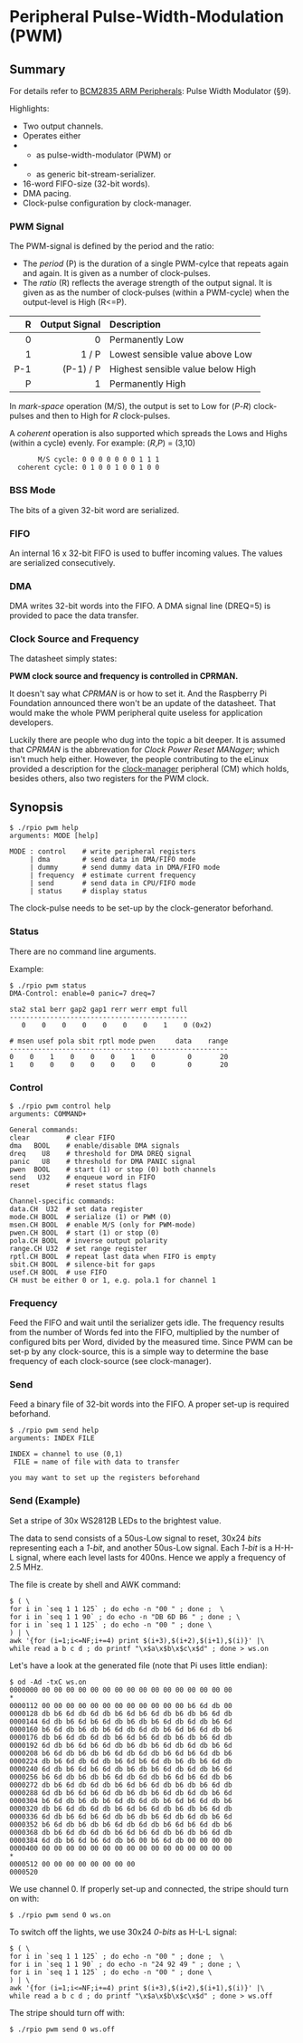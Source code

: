 # Peripheral Pulse-Width-Modulation (PWM)

## Summary

For details refer to [BCM2835 ARM Peripherals](https://www.raspberrypi.org/app/uploads/2012/02/BCM2835-ARM-Peripherals.pdf): Pulse Width Modulator (§9).

Highlights:
* Two output channels.
* Operates either 
* * as pulse-width-modulator (PWM) or
* * as generic bit-stream-serializer.
* 16-word FIFO-size (32-bit words).
* DMA pacing.
* Clock-pulse configuration by clock-manager.

### PWM Signal

The PWM-signal is defined by the period and the ratio:
* The *period* (P) is the duration of a single PWM-cylce that repeats again and again. It is given as a number of clock-pulses.
* The *ratio* (R) reflects the average strength of the output signal. It is given as as the number of clock-pulses (within a PWM-cycle) when the output-level is High (R<=P).

R | Output Signal | Description
---: | ---: | :---
0 | 0 | Permanently Low
1 | 1 / P | Lowest sensible value above Low
P-1 | (P-1) / P | Highest sensible value below High
P | 1 | Permanently High

In *mark-space* operation (M/S), the output is set to Low for (*P*-*R*) clock-pulses and then to High for *R* clock-pulses.

A *coherent* operation is also supported which spreads the Lows and Highs (within a cycle) evenly. For example: (*R*,*P*) = (3,10)

```
       M/S cycle: 0 0 0 0 0 0 0 1 1 1
  coherent cycle: 0 1 0 0 1 0 0 1 0 0
```

### BSS Mode

The bits of a given 32-bit word are serialized.

### FIFO

An internal 16 x 32-bit FIFO is used to buffer incoming values. The values are serialized consecutively.

### DMA

DMA writes 32-bit words into the FIFO. A DMA signal line (DREQ=5) is provided to pace the data transfer.

### Clock Source and Frequency

The datasheet simply states:

**PWM clock source and frequency is controlled in CPRMAN.**

It doesn't say what *CPRMAN* is or how to set it. And the Raspberry Pi Foundation announced there won't be an update of the datasheet. That would make the whole PWM peripheral quite useless for application developers. 

Luckily there are people who dug into the topic a bit deeper. It is assumed that *CPRMAN* is the abbrevation for *Clock Power Reset MANager*; which isn't much help either. However, the people contributing to the eLinux provided a description for the [clock-manager](../Cm) peripheral (CM) which holds, besides others, also two registers for the PWM clock. 

## Synopsis

```
$ ./rpio pwm help
arguments: MODE [help]

MODE : control    # write peripheral registers
     | dma        # send data in DMA/FIFO mode
     | dummy      # send dummy data in DMA/FIFO mode
     | frequency  # estimate current frequency
     | send       # send data in CPU/FIFO mode
     | status     # display status
```

The clock-pulse needs to be set-up by the clock-generator beforhand.

### Status

There are no command line arguments.

Example:

```
$ ./rpio pwm status
DMA-Control: enable=0 panic=7 dreq=7

sta2 sta1 berr gap2 gap1 rerr werr empt full
--------------------------------------------
   0    0    0    0    0    0    0    1    0 (0x2)

# msen usef pola sbit rptl mode pwen     data    range
------------------------------------------------------
0    0    1    0    0    0    1    0        0       20
1    0    0    0    0    0    0    0        0       20
```

### Control

```
$ ./rpio pwm control help
arguments: COMMAND+

General commands:
clear         # clear FIFO
dma   BOOL    # enable/disable DMA signals
dreq    U8    # threshold for DMA DREQ signal
panic   U8    # threshold for DMA PANIC signal
pwen  BOOL    # start (1) or stop (0) both channels
send   U32    # enqueue word in FIFO
reset         # reset status flags

Channel-specific commands:
data.CH  U32  # set data register
mode.CH BOOL  # serialize (1) or PWM (0)
msen.CH BOOL  # enable M/S (only for PWM-mode)
pwen.CH BOOL  # start (1) or stop (0)
pola.CH BOOL  # inverse output polarity
range.CH U32  # set range register
rptl.CH BOOL  # repeat last data when FIFO is empty
sbit.CH BOOL  # silence-bit for gaps
usef.CH BOOL  # use FIFO
CH must be either 0 or 1, e.g. pola.1 for channel 1
```

### Frequency

Feed the FIFO and wait until the serializer gets idle. The frequency results from the number of Words fed into the FIFO, multiplied by the number of configured bits per Word, divided by the measured time. Since PWM can be set-p by any clock-source, this is a simple way to determine the base frequency of each clock-source (see clock-manager).



### Send

Feed a binary file of 32-bit words into the FIFO. A proper set-up is required beforhand.

```
$ ./rpio pwm send help
arguments: INDEX FILE

INDEX = channel to use (0,1)
 FILE = name of file with data to transfer

you may want to set up the registers beforehand
```

### Send (Example)

Set a stripe of 30x WS2812B LEDs to the brightest value.

The data to send consists of a 50us-Low signal to reset, 30x24 *bits* representing each a *1-bit*, and another 50us-Low signal. Each *1-bit* is a H-H-L signal, where each level lasts for 400ns. Hence we apply a frequency of 2.5 MHz.

The file is create by shell and AWK command:
```
$ ( \
for i in `seq 1 1 125` ; do echo -n "00 " ; done ;  \
for i in `seq 1 1 90` ; do echo -n "DB 6D B6 " ; done ; \
for i in `seq 1 1 125` ; do echo -n "00 " ; done \
) | \
awk '{for (i=1;i<=NF;i+=4) print $(i+3),$(i+2),$(i+1),$(i)}' |\
while read a b c d ; do printf "\x$a\x$b\x$c\x$d" ; done > ws.on
```

Let's have a look at the generated file (note that Pi uses little endian):
```
$ od -Ad -txC ws.on
0000000 00 00 00 00 00 00 00 00 00 00 00 00 00 00 00 00
*
0000112 00 00 00 00 00 00 00 00 00 00 00 00 b6 6d db 00
0000128 db b6 6d db 6d db b6 6d b6 6d db b6 db b6 6d db
0000144 6d db b6 6d b6 6d db b6 db b6 6d db 6d db b6 6d
0000160 b6 6d db b6 db b6 6d db 6d db b6 6d b6 6d db b6
0000176 db b6 6d db 6d db b6 6d b6 6d db b6 db b6 6d db
0000192 6d db b6 6d b6 6d db b6 db b6 6d db 6d db b6 6d
0000208 b6 6d db b6 db b6 6d db 6d db b6 6d b6 6d db b6
0000224 db b6 6d db 6d db b6 6d b6 6d db b6 db b6 6d db
0000240 6d db b6 6d b6 6d db b6 db b6 6d db 6d db b6 6d
0000256 b6 6d db b6 db b6 6d db 6d db b6 6d b6 6d db b6
0000272 db b6 6d db 6d db b6 6d b6 6d db b6 db b6 6d db
0000288 6d db b6 6d b6 6d db b6 db b6 6d db 6d db b6 6d
0000304 b6 6d db b6 db b6 6d db 6d db b6 6d b6 6d db b6
0000320 db b6 6d db 6d db b6 6d b6 6d db b6 db b6 6d db
0000336 6d db b6 6d b6 6d db b6 db b6 6d db 6d db b6 6d
0000352 b6 6d db b6 db b6 6d db 6d db b6 6d b6 6d db b6
0000368 db b6 6d db 6d db b6 6d b6 6d db b6 db b6 6d db
0000384 6d db b6 6d b6 6d db b6 00 b6 6d db 00 00 00 00
0000400 00 00 00 00 00 00 00 00 00 00 00 00 00 00 00 00
*
0000512 00 00 00 00 00 00 00 00
0000520
```

We use channel 0. If properly set-up and connected, the stripe should turn on with:
```
$ ./rpio pwm send 0 ws.on
```

To switch off the lights, we use 30x24 *0-bits* as H-L-L signal:
```
$ ( \
for i in `seq 1 1 125` ; do echo -n "00 " ; done ;  \
for i in `seq 1 1 90` ; do echo -n "24 92 49 " ; done ; \
for i in `seq 1 1 125` ; do echo -n "00 " ; done \
) | \
awk '{for (i=1;i<=NF;i+=4) print $(i+3),$(i+2),$(i+1),$(i)}' |\
while read a b c d ; do printf "\x$a\x$b\x$c\x$d" ; done > ws.off
```

The stripe should turn off with:
```
$ ./rpio pwm send 0 ws.off
```

